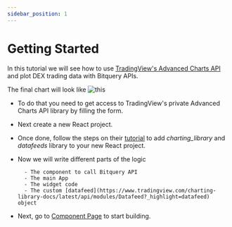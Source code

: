 ```yaml
---
sidebar_position: 1
---
```


# Getting Started

In this tutorial we will see how to use [TradingView's Advanced Charts API](https://in.tradingview.com/advanced-charts/) and plot DEX trading data with Bitquery APIs.

The final chart will look like ![this](/img/ApplicationExamples/advanced-charts.png)

- To do that you need to get access to TradingView's private Advanced Charts API library by filling the form.
- Next create a new React project.
- Once done, follow the steps on their [tutorial](https://www.tradingview.com/charting-library-docs/latest/tutorials/First-Run-Tutorial) to add  *charting_library* and *datafeeds* library to your new React project.

- Now we will write different parts of the logic

        - The component to call Bitquery API
        - The main App
        - The widget code
        - The custom [datafeed](https://www.tradingview.com/charting-library-docs/latest/api/modules/Datafeed?_highlight=datafeed) object


- Next, go to [Component Page](https://docs.bitquery.io/docs/usecases/tradingview-advanced-charts/component/) to start building.

